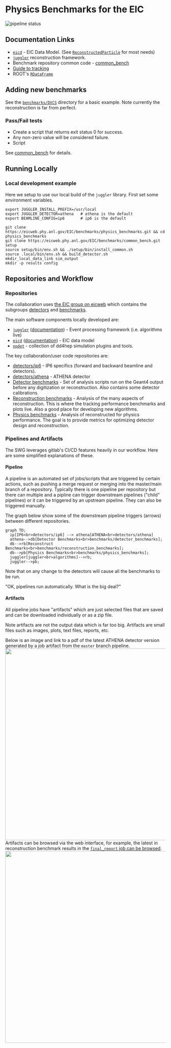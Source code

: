 Physics Benchmarks for the EIC
==============================

![pipeline status](https://eicweb.phy.anl.gov/EIC/benchmarks/physics_benchmarks/badges/master/pipeline.svg)

## Documentation Links

- [`eicd`](https://eic.phy.anl.gov/eicd) - EIC Data Model. (See [`ReconstructedParticle`](https://eic.phy.anl.gov/eicd/classeic_1_1_reconstructed_particle.html) for most needs)
- [`juggler`](https://eic.phy.anl.gov/juggler) reconstruction framework.
- Benchmark repository common code - [common_bench](https://eicweb.phy.anl.gov/EIC/benchmarks/common_bench)
- [Guide to tracking](https://eicweb.phy.anl.gov/EIC/documentation/guide_to_tracking/-/blob/master/README.md)
- ROOT's [`RDataFrame`](https://root.cern/doc/master/classROOT_1_1RDataFrame.html)

## Adding new benchmarks

See the [`benchmarks/DVCS`](https://eicweb.phy.anl.gov/EIC/benchmarks/physics_benchmarks/-/tree/master/benchmarks/dvcs)
directory for a basic example. Note currently the reconstruction is far from perfect.

### Pass/Fail tests

- Create a script that returns exit status 0 for success.
- Any non-zero value will be considered failure.
- Script  

See [common_bench](https://eicweb.phy.anl.gov/EIC/benchmarks/common_bench) for details.

## Running Locally

### Local development example

Here we setup to use our local build of the `juggler` library.
First set some environment variables.
```
export JUGGLER_INSTALL_PREFIX=/usr/local 
export JUGGLER_DETECTOR=athena   # athena is the default
export BEAMLINE_CONFIG=ip6       # ip6 is the default
```

```
git clone https://eicweb.phy.anl.gov/EIC/benchmarks/physics_benchmarks.git && cd physics_benchmarks
git clone https://eicweb.phy.anl.gov/EIC/benchmarks/common_bench.git setup
source setup/bin/env.sh && ./setup/bin/install_common.sh
source .local/bin/env.sh && build_detector.sh
mkdir_local_data_link sim_output
mkdir -p results config

```

## Repositories and Workflow

### Repositories

The collaboration uses [the EIC group on eicweb](https://eicweb.phy.anl.gov/EIC) which contains the subgroups
[detectors](https://eicweb.phy.anl.gov/EIC/detectors) and
[benchmarks](https://eicweb.phy.anl.gov/EIC/benchmarks). 

The main software components locally developed are:
- [`juggler`](https://eicweb.phy.anl.gov/EIC/juggler) ([documentation](https://eic.phy.anl.gov/juggler)) - Event processing framework (i.e. algorithms live)
- [`eicd`](https://eicweb.phy.anl.gov/EIC/eicd) ([documentation](https://eic.phy.anl.gov/eicd)) - EIC data model
- [`npdet`](https://eicweb.phy.anl.gov/EIC/npdet) - collection of dd4hep simulation plugins and tools.

The key collaboration/user code repositories are:

- [detectors/ip6](https://eicweb.phy.anl.gov/EIC/detectors/ip6) - IP6 specifics (forward and backward beamline and detectors).
- [detectors/athena](https://eicweb.phy.anl.gov/EIC/detectors/athena) - ATHENA detector
- [Detector benchmarks](https://eicweb.phy.anl.gov/EIC/benchmarks/detector_benchmarks) - Set of analysis scripts  run on the Geant4 output before any digitization or reconstruction. Also contains some detector calibrations.
- [Reconstruction benchmarks](https://eicweb.phy.anl.gov/EIC/benchmarks/reconstruction_benchmarks) - Analysis of the many aspects of reconstruction. This is where the tracking performance benchmarks and plots live. Also a good place for developing new algorithms.
- [Physics benchmarks](https://eicweb.phy.anl.gov/EIC/benchmarks/physics_benchmarks) - Analysis of reconstructed for physics performance.  The goal is to provide metrics for optimizing detector design and reconstruction. 


### Pipelines and Artifacts

The SWG leverages gitlab's CI/CD features heavily in our workflow.
Here are some simplified explanations of these.

#### Pipeline 

A pipeline is an automated set of jobs/scripts that are triggered by certain actions, such as pushing a merge request or merging into the master/main branch of a repository.
Typically there is one pipeline per repository but there can multiple and a pipline can trigger downstream pipelines ("child" pipelines) or it can be triggered by an upstream pipeline. They can also be triggered manually.

The graph below show some of the downstream pipeline triggers (arrows) between different repositories.
```mermaid
graph TD;
  ip[IP6<br>detectors/ip6] --> athena[ATHENA<br>detectors/athena]
  athena-->db[Detector Benchmarks<br>benchmarks/detector_benchmarks];
  db-->rb[Reconstruct Benchmarks<br>benchmarks/reconstruction_benchmarks];
  db-->pb[Physics Benchmarks<br>benchmarks/physics_benchmarks];
  juggler[juggler<br>algorithms]-->rb;
  juggler-->pb;
```

Note that on any change to the detectors will cause all the benchmarks to be run.

"OK, pipelines run automatically. What is the big deal?"

#### Artifacts

All pipeline jobs have "artifacts" which are just selected files that are saved and can be downloaded individually or as a zip file.

Note artifacts are not the output data which is far too big. Artifacts are small files such as images, plots, text files, reports, etc.

Below is an image and link to a pdf of the latest ATHENA detector version generated by a job artifact from the `master` branch pipeline.
<br>
<a href="https://eicweb.phy.anl.gov/api/v4/projects/473/jobs/artifacts/master/raw/images/view01.pdf?job=report">
<img src="https://eicweb.phy.anl.gov/api/v4/projects/473/jobs/artifacts/master/raw/images/view01.png?job=report" width="600px" />
</a>
<br>
Artifacts can be browsed via the web interface, for example, the latest in reconstruction benchmark results in the 
[`final_report` job can be browsed](https://eicweb.phy.anl.gov/EIC/benchmarks/physics_benchmarks/-/jobs/artifacts/master/browse/results?job=final_report).
<br>
<a href="https://eicweb.phy.anl.gov/api/v4/projects/400/jobs/artifacts/master/raw/results/dvcs/Q2.png?job=dvcs:results">
<img src="https://eicweb.phy.anl.gov/api/v4/projects/400/jobs/artifacts/master/raw/results/dvcs/Q2.png?job=dvcs:results" width="600px" />
</a>
<br>



